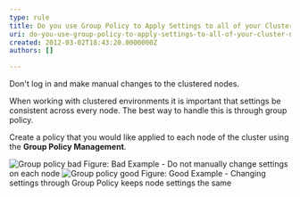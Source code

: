 ```yaml
---
type: rule
title: Do you use Group Policy to Apply Settings to all of your Cluster Nodes?
uri: do-you-use-group-policy-to-apply-settings-to-all-of-your-cluster-nodes
created: 2012-03-02T18:43:20.0000000Z
authors: []

---
```




<span class='intro'> <p>Don't log in and make manual changes to the clustered nodes.</p>
<p>When working with clustered environments it is important that settings be consistent across every node. The best way to handle this is through group policy.
</p> </span>

<p>Create a policy that you would like applied to each node of the cluster using the <strong>Group Policy Management</strong>.</p>
<img src="/PublishingImages/group-policy-bad.jpg" alt="Group policy bad" class="ms-rteCustom-ImageArea" />
<span class="ms-rteCustom-FigureBad">Figure&#58; Bad Example - Do not manually change settings on each node</span>

<img src="/PublishingImages/group-policy-good.jpg" alt="Group policy good" class="ms-rteCustom-ImageArea" />
<span class="ms-rteCustom-FigureGood">Figure&#58; Good Example - Changing settings through Group Policy keeps node settings the same</span>


